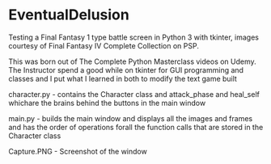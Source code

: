 # EventualDelusion
Testing a Final Fantasy 1 type battle screen in Python 3 with tkinter, images courtesy of Final Fantasy IV Complete Collection on PSP.

This was born out of The Complete Python Masterclass videos on Udemy. 
The Instructor spend a good while on tkinter for GUI programming and 
classes and I put what I learned in both to modify the text game built

character.py - contains the Character class and attack_phase and heal_self
whichare the brains behind the buttons in the main window

main.py - builds the main window and displays all the images and frames
and has the order of operations forall the function calls that are 
stored in the Character class

Capture.PNG - Screenshot of the window

